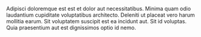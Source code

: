 Adipisci doloremque est est et dolor aut necessitatibus. Minima quam odio laudantium cupiditate voluptatibus architecto. Deleniti ut placeat vero harum mollitia earum. Sit voluptatem suscipit est ea incidunt aut. Sit id voluptas. Quia praesentium aut est dignissimos optio id nemo.